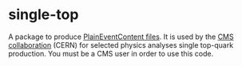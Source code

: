 single-top
==========

A package to produce [PlainEventContent files](https://twiki.cern.ch/twiki/bin/viewauth/CMS/PlainEventContentTuples). It is used by the [CMS collaboration](http://cms.web.cern.ch/) (CERN) for selected physics analyses single top-quark production. You must be a CMS user in order to use this code.

